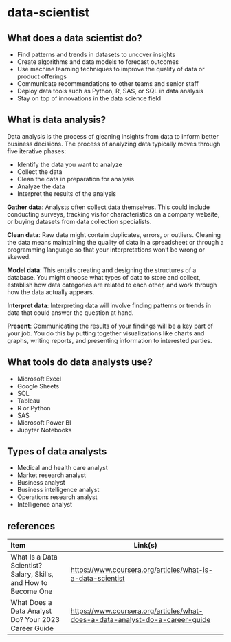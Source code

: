 # data-scientist

## What does a data scientist do?   
- Find patterns and trends in datasets to uncover insights
- Create algorithms and data models to forecast outcomes
- Use machine learning techniques to improve the quality of data or product offerings
- Communicate recommendations to other teams and senior staff
- Deploy data tools such as Python, R, SAS, or SQL in data analysis
- Stay on top of innovations in the data science field

## What is data analysis?
Data analysis is the process of gleaning insights from data to inform better business decisions. The process of analyzing data typically moves through five iterative phases:   
- Identify the data you want to analyze
- Collect the data
- Clean the data in preparation for analysis
- Analyze the data
- Interpret the results of the analysis


**Gather data**: Analysts often collect data themselves. This could include conducting surveys, tracking visitor characteristics on a company website, or buying datasets from data collection specialists.

**Clean data**: Raw data might contain duplicates, errors, or outliers. Cleaning the data means maintaining the quality of data in a spreadsheet or through a programming language so that your interpretations won’t be wrong or skewed. 

**Model data**: This entails creating and designing the structures of a database. You might choose what types of data to store and collect, establish how data categories are related to each other, and work through how the data actually appears.

**Interpret data**: Interpreting data will involve finding patterns or trends in data that could answer the question at hand.

**Present**: Communicating the results of your findings will be a key part of your job. You do this by putting together visualizations like charts and graphs, writing reports, and presenting information to interested parties.

## What tools do data analysts use? 
- Microsoft Excel
- Google Sheets
- SQL
- Tableau
- R or Python
- SAS
- Microsoft Power BI
- Jupyter Notebooks

## Types of data analysts
- Medical and health care analyst
- Market research analyst
- Business analyst
- Business intelligence analyst
- Operations research analyst
- Intelligence analyst



## references

| Item                                                            | Link(s)                                                                      |
| :-------------------------------------------------------------- | ---------------------------------------------------------------------------- |
| What Is a Data Scientist? Salary, Skills, and How to Become One | https://www.coursera.org/articles/what-is-a-data-scientist                   |
| What Does a Data Analyst Do? Your 2023 Career Guide             | https://www.coursera.org/articles/what-does-a-data-analyst-do-a-career-guide |